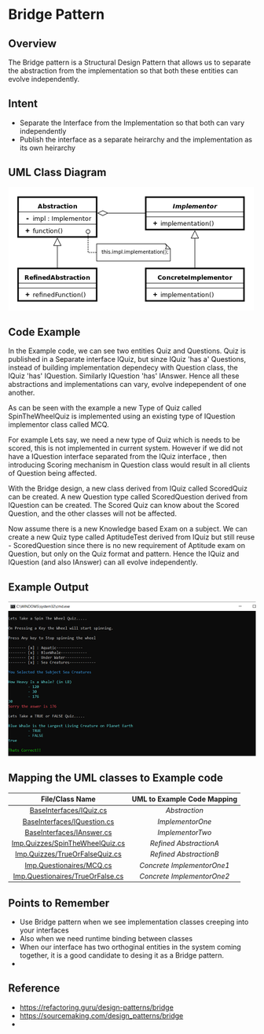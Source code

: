 # Bridge Pattern

## Overview
The Bridge pattern is a Structural Design Pattern that allows us to separate the abstraction from the implementation so that both these entities can evolve independently.

## Intent
- Separate the Interface from the Implementation so that both can vary independently
- Publish the interface as a separate heirarchy and the implementation as its own heirarchy

## UML Class Diagram
![plot](./bridge.png)


## Code Example
In the Example code, we can see two entities Quiz and Questions. Quiz is published in a Separate interface IQuiz, but sinze IQuiz 'has a' Questions, instead of building implementation dependecy with Question class, the IQuiz 'has' IQuestion. Similarly IQuestion 'has' IAnswer. Hence all these abstractions and implementations can vary, evolve indepependent of one another.

As can be seen with the example a new Type of Quiz called SpinTheWheelQuiz is implemented using an existing type of IQuestion implementor class called MCQ.

For example Lets say, we need a new type of Quiz which is needs to be scored, this is not implemented in current system. However if we did not have a IQuestion interface separated from the IQuiz interface , then introducing Scoring mechanism in Question class would result in all clients of Question being affected.

With the Bridge design, a new class derived from IQuiz called ScoredQuiz can be created. A new Question type called ScoredQuestion derived from IQuestion can be created. The Scored Quiz can know about the Scored Question, and the other classes will not be affected.

Now assume there is a new Knowledge based Exam on a subject. We can create a new Quiz type called AptitudeTest derived from IQuiz but still reuse - ScoredQuestion since there is no new requirement of Aptitude exam on Question, but only on the Quiz format and pattern. Hence the IQuiz and IQuestion (and also IAnswer) can all evolve independently.

## Example Output 
![Output](./bridge_output.png)

## Mapping the UML classes to Example code
| **File/Class Name** | **UML to Example Code Mapping**  |
| :-----: | :-: |
|[BaseInterfaces/IQuiz.cs](./BaseInterfaces/IQuiz.cs)|*Abstraction*|
|[BaseInterfaces/IQuestion.cs](./BaseInterfaces/IQuestion.cs)|*ImplementorOne*|
|[BaseInterfaces/IAnswer.cs](./BaseInterfaces/IAnswer.cs)|*ImplementorTwo*|
|[Imp.Quizzes/SpinTheWheelQuiz.cs](./Imp.Quizzes/SpinTheWheelQuiz.cs)|*Refined AbstractionA*|
|[Imp.Quizzes/TrueOrFalseQuiz.cs](./Imp.Quizzes/TrueOrFalseQuiz.cs)|*Refined AbstractionB*|
|[Imp.Questionaires/MCQ.cs](./Imp.Questionaires/MCQ.cs)|*Concrete ImplementorOne1*|
|[Imp.Questionaires/TrueOrFalse.cs](./Imp.Questionaires/TrueOrFalse.cs)|*Concrete ImplementorOne2*|


## Points to Remember
- Use Bridge pattern when we see implementation classes creeping into your interfaces
- Also when we need runtime binding between classes
- When our interface has two orthoginal entities in the system coming together, it is a good candidate to desing it as a Bridge pattern.
- 

## Reference 
- https://refactoring.guru/design-patterns/bridge
- https://sourcemaking.com/design_patterns/bridge
- 
